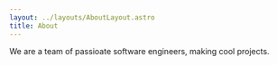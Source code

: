 ```yaml
---
layout: ../layouts/AboutLayout.astro
title: About
---
```

We are a team of passioate software engineers, making cool projects.